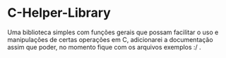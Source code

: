 # C-Helper-Library
Uma biblioteca simples com funções gerais que possam facilitar o uso e manipulações de certas operações em C, adicionarei a documentação assim que poder, no momento fique com os arquivos exemplos :/ .
